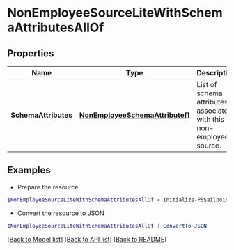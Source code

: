 # NonEmployeeSourceLiteWithSchemaAttributesAllOf
## Properties

Name | Type | Description | Notes
------------ | ------------- | ------------- | -------------
**SchemaAttributes** | [**NonEmployeeSchemaAttribute[]**](NonEmployeeSchemaAttribute.md) | List of schema attributes associated with this non-employee source. | [optional] 

## Examples

- Prepare the resource
```powershell
$NonEmployeeSourceLiteWithSchemaAttributesAllOf = Initialize-PSSailpointBetaNonEmployeeSourceLiteWithSchemaAttributesAllOf  -SchemaAttributes null
```

- Convert the resource to JSON
```powershell
$NonEmployeeSourceLiteWithSchemaAttributesAllOf | ConvertTo-JSON
```

[[Back to Model list]](../README.md#documentation-for-models) [[Back to API list]](../README.md#documentation-for-api-endpoints) [[Back to README]](../README.md)

